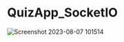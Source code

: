 # QuizApp_SocketIO

![Screenshot 2023-08-07 101514](https://github.com/Pratap-37591/QuizApp_SocketIO/assets/120260443/142d41ed-f8a2-4229-9aff-ffc75d4cbdd5)
